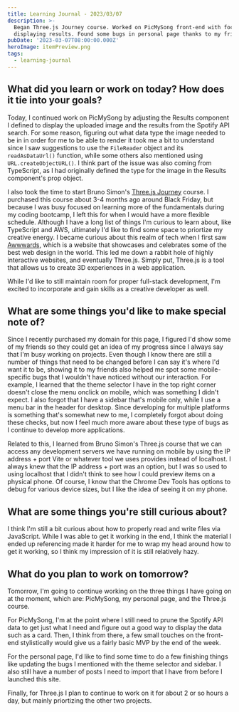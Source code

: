```yaml
---
title: Learning Journal - 2023/03/07
description: >-
  Began Three.js Journey course. Worked on PicMySong front-end with focus on
  displaying results. Found some bugs in personal page thanks to my friends.
pubDate: '2023-03-07T08:00:00.000Z'
heroImage: itemPreview.png
tags:
  - learning-journal
---
```


## What did you learn or work on today? How does it tie into your goals?

Today, I continued work on PicMySong by adjusting the Results component I defined to display the uploaded image and the results from the Spotify API search. For some reason, figuring out what data type the image needed to be in in order for me to be able to render it took me a bit to understand since I saw suggestions to use the `FileReader` object and its `readAsDataUrl()` function, while some others also mentioned using `URL.createObjectURL()`. I think part of the issue was also coming from TypeScript, as I had originally defined the type for the image in the Results component's prop object.

I also took the time to start Bruno Simon's [Three.js Journey](https://threejs-journey.com "") course.
I purchased this course about 3-4 months ago around Black Friday, but because I was busy focused on learning more of the fundamentals during my coding bootcamp, I left this for when I would have a more flexible schedule. Although I have a long list of things I'm curious to learn about, like TypeScript and AWS, ultimately I'd like to find some space to priortize my creative energy. I became curious about this realm of tech when I first saw [Awwwards](https://www.awwwards.com/ ""), which is a website that showcases and celebrates some of the best web design in the world. This led me down a rabbit hole of highly interactive websites, and eventually Three.js. Simply put, Three.js is a tool that allows us to create 3D experiences in a web application.

While I'd like to still maintain room for proper full-stack development, I'm excited to incorporate and gain skills as a creative developer as well.

## What are some things you'd like to make special note of?

Since I recently purchased my domain for this page, I figured I'd show some of my friends so they could get an idea of my progress since I always say that I'm busy working on projects. Even though I know there are still a number of things that need to be changed before I can say it's where I'd want it to be, showing it to my friends also helped me spot some mobile-specific bugs that I wouldn't have noticed without our interaction. For example, I learned that the theme selector I have in the top right corner doesn't close the menu onclick on mobile, which was something I didn't expect. I also forgot that I have a sidebar that's mobile only, while I use a menu bar in the header for desktop. Since developing for multiple platforms is something that's somewhat new to me, I completely forgot about doing these checks, but now I feel much more aware about these type of bugs as I continue to develop more applications.

Related to this, I learned from Bruno Simon's Three.js course that we can access any development servers we have running on mobile by using the IP address + port Vite or whatever tool we uses provides instead of localhost. I always knew that the IP address + port was an option, but I was so used to using localhost that I didn't think to see how I could preview items on a physical phone. Of course, I know that the Chrome Dev Tools has options to debug for various device sizes, but I like the idea of seeing it on my phone.

## What are some things you're still curious about?

I think I'm still a bit curious about how to properly read and write files via JavaScript. While I was able to get it working in the end, I think the material I ended up referencing made it harder for me to wrap my head around how to get it working, so I think my impression of it is still relatively hazy.

## What do you plan to work on tomorrow?

Tomorrow, I'm going to continue working on the three things I have going on at the moment, which are: PicMySong, my personal page, and the Three.js course.

For PicMySong, I'm at the point where I still need to prune the Spotify API data to get just what I need and figure out a good way to display the data such as a card. Then, I think from there, a few small touches on the front-end stylistically would give us a fairly basic MVP by the end of the week.

For the personal page, I'd like to find some time to do a few finishing things like updating the bugs I mentioned with the theme selector and sidebar. I also still have a number of posts I need to import that I have from before I launched this site.

Finally, for Three.js I plan to continue to work on it for about 2 or so hours a day, but mainly priortizing the other two projects.
